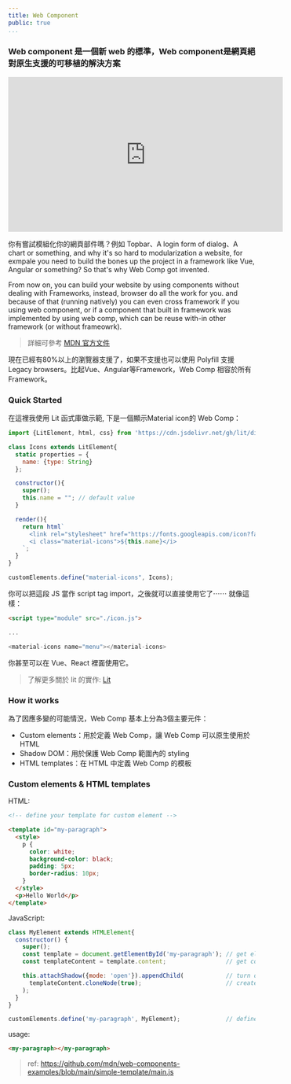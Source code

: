 ```yaml
---
title: Web Component
public: true
...
```


### Web component 是一個新 web 的標準，Web component是網頁絕對原生支援的可移植的解決方案

<iframe width="560" height="315" src="https://www.youtube.com/embed/xCeutzpRlzA" title="YouTube video player" frameborder="0" allow="accelerometer; autoplay; clipboard-write; encrypted-media; gyroscope; picture-in-picture" allowfullscreen></iframe>

你有嘗試模組化你的網頁部件嗎？例如 Topbar、A login form of dialog、A chart or something, and why it's so hard to modularization a website, for exmpale you need to build the bones up the project in a framework like Vue, Angular or something? So that's why Web Comp got invented. 

From now on, you can build your website by using components without dealing with Frameworks, instead, browser do all the work for you. and because of that (running natively) you can even cross framework if you using web component, or if a component that built in framework was implemented by using web comp, which can be reuse with-in other framework (or without frameowrk).

> 詳細可參考 [MDN 官方文件](https://developer.mozilla.org/en-US/docs/Web/Web_Components)

現在已經有80%以上的瀏覽器支援了，如果不支援也可以使用 Polyfill 支援 Legacy browsers。比起Vue、Angular等Framework，Web Comp 相容於所有Framework。

### Quick Started

在這裡我使用 Lit 函式庫做示範, 下是一個顯示Material icon的 Web Comp：

```js
import {LitElement, html, css} from 'https://cdn.jsdelivr.net/gh/lit/dist@2/all/lit-all.min.js';

class Icons extends LitElement{
  static properties = {
    name: {type: String}
  };

  constructor(){
    super();
    this.name = ""; // default value
  }

  render(){
    return html`
      <link rel="stylesheet" href="https://fonts.googleapis.com/icon?family=Material+Icons">
      <i class="material-icons">${this.name}</i>
    `;
  }
}

customElements.define("material-icons", Icons);
```

你可以把這段 JS 當作 script tag import，之後就可以直接使用它了⋯⋯ 就像這樣：

```html
<script type="module" src="./icon.js">

...

<material-icons name="menu"></material-icons>
```

你甚至可以在 Vue、React 裡面使用它。

> 了解更多關於 lit 的實作: [Lit](./web-comp-lit)

### How it works

為了因應多變的可能情況，Web Comp 基本上分為3個主要元件：

* Custom elements：用於定義 Web Comp，讓 Web Comp 可以原生使用於 HTML
* Shadow DOM：用於保護 Web Comp 範圍內的 styling
* HTML templates：在 HTML 中定義 Web Comp 的模板

### Custom elements & HTML templates

HTML: 
```html
<!-- define your template for custom element -->

<template id="my-paragraph">
  <style>
    p {
      color: white;
      background-color: black;
      padding: 5px;
      border-radius: 10px;
    }
  </style>
  <p>Hello World</p>
</template>
```

JavaScript:
```js
class MyElement extends HTMLElement{
  constructor() {
    super();
    const template = document.getElementById('my-paragraph'); // get element of template
    const templateContent = template.content;                 // get content of template

    this.attachShadow({mode: 'open'}).appendChild(            // turn on shadow root for protection
      templateContent.cloneNode(true);                        // create copy of template
    );
  }
}

customElements.define('my-paragraph', MyElement);             // define the custom element
```

usage:
```html
<my-paragraph></my-paragraph>
```

> ref: https://github.com/mdn/web-components-examples/blob/main/simple-template/main.js